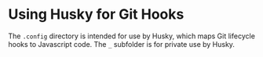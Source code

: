 # Using Husky for Git Hooks

The `.config` directory is intended for use by Husky, which maps Git lifecycle hooks to Javascript
code. The `_` subfolder is for private use by Husky.
